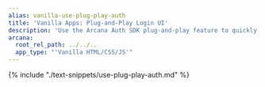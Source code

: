 ```yaml
---
alias: vanilla-use-plug-play-auth
title: 'Vanilla Apps: Plug-and-Play Login UI'
description: 'Use the Arcana Auth SDK plug-and-play feature to quickly add code in the Vanilla HTML/CSS/JS Web3 app for onboarding users via the configured options'
arcana:
  root_rel_path: ../../..
  app_type: "'Vanilla HTML/CSS/JS'"
---
```


{% include "./text-snippets/use-plug-play-auth.md" %}